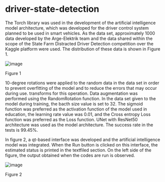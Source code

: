 # driver-state-detection

The Torch library was used in the development of the artificial intelligence model architecture, which was developed for the driver control system planned to be used in smart vehicles. As the data set, approximately 1000 data developed by the Arge-Elektrik team and the data shared within the scope of the State Farm Distracted Driver Detection competition over the Kaggle platform were used. The distribution of these data is shown in Figure 1.

![image](https://user-images.githubusercontent.com/71135790/190692213-a0f04b2e-b8a6-44ea-b923-0493db498140.png)

Figure 1

10-degree rotations were applied to the random data in the data set in order to prevent overfitting of the model and to reduce the errors that may occur during use. transforms for this operation. Data augmentation was performed using the RandomRotation function. In the data set given to the model during training, the bacth size value is set to 32. The sigmoid function was preferred as the activation function of the model used in education, the learning rate value was 0.01, and the Cross entropy Loss function was preferred as the Loss function. UNet with ResNet50 architecture was used as the model architecture. The success rate in the tests is 99.45%.


In figure 2, a qt-based interface was developed and the artificial intelligence model was integrated. When the Run button is clicked on this interface, the estimated status is printed in the textfiled section. On the left side of the figure, the output obtained when the codes are run is observed.


![image](https://user-images.githubusercontent.com/71135790/190696376-cd6cdfc9-ff86-4186-9458-685c9b656c5c.png)

Figure 2

